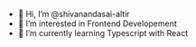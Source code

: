 - 👋 Hi, I’m @shivanandasai-altir
- 👀 I’m interested in Frontend Developement
- 🌱 I’m currently learning Typescript with React


<!---
shivanandasai-altir/shivanandasai-altir is a ✨ special ✨ repository because its `README.md` (this file) appears on your GitHub profile.
You can click the Preview link to take a look at your changes.
--->
